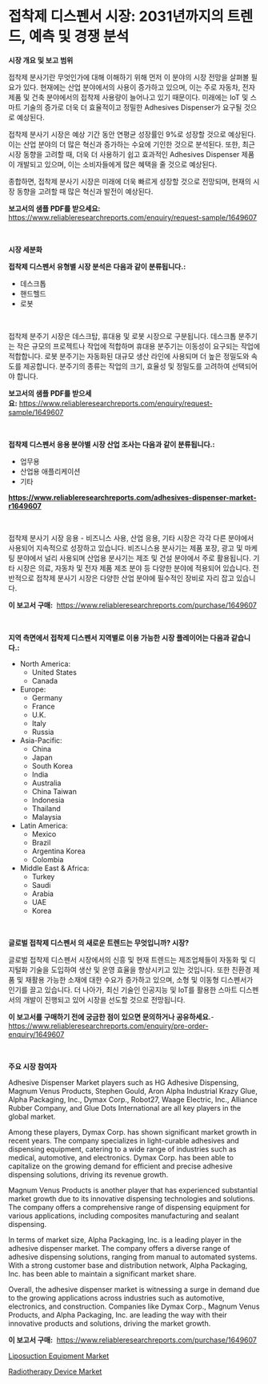 <p><h1>접착제 디스펜서 시장: 2031년까지의 트렌드, 예측 및 경쟁 분석</h1></p><p><strong>시장 개요 및 보고 범위</strong></p>
<p><p>접착제 분사기란 무엇인가에 대해 이해하기 위해 먼저 이 분야의 시장 전망을 살펴볼 필요가 있다. 현재에는 산업 분야에서의 사용이 증가하고 있으며, 이는 주로 자동차, 전자 제품 및 건축 분야에서의 접착제 사용량이 늘어나고 있기 때문이다. 미래에는 IoT 및 스마트 기술의 증가로 더욱 더 효율적이고 정밀한 Adhesives Dispenser가 요구될 것으로 예상된다.</p><p>접착제 분사기 시장은 예상 기간 동안 연평균 성장률인 9%로 성장할 것으로 예상된다. 이는 산업 분야의 더 많은 혁신과 증가하는 수요에 기인한 것으로 분석된다. 또한, 최근 시장 동향을 고려할 때, 더욱 더 사용하기 쉽고 효과적인 Adhesives Dispenser 제품이 개발되고 있으며, 이는 소비자들에게 많은 혜택을 줄 것으로 예상된다.</p><p>종합하면, 접착제 분사기 시장은 미래에 더욱 빠르게 성장할 것으로 전망되며, 현재의 시장 동향을 고려할 때 많은 혁신과 발전이 예상된다.</p></p>
<p><strong>보고서의 샘플 PDF를 받으세요:</strong> <a href="https://www.reliableresearchreports.com/enquiry/request-sample/1649607">https://www.reliableresearchreports.com/enquiry/request-sample/1649607</a></p>
<p>&nbsp;</p>
<p><strong>시장 세분화</strong></p>
<p><strong>접착제 디스펜서 유형별 시장 분석은 다음과 같이 분류됩니다.:</strong></p>
<p><ul><li>데스크톱</li><li>핸드헬드</li><li>로봇</li></ul></p>
<p>&nbsp;</p>
<p><p>접착제 분주기 시장은 데스크탑, 휴대용 및 로봇 시장으로 구분됩니다. 데스크톱 분주기는 작은 규모의 프로젝트나 작업에 적합하며 휴대용 분주기는 이동성이 요구되는 작업에 적합합니다. 로봇 분주기는 자동화된 대규모 생산 라인에 사용되며 더 높은 정밀도와 속도를 제공합니다. 분주기의 종류는 작업의 크기, 효율성 및 정밀도를 고려하여 선택되어야 합니다.</p></p>
<p><strong>보고서의 샘플 PDF를 받으세요:</strong>&nbsp;<a href="https://www.reliableresearchreports.com/enquiry/request-sample/1649607">https://www.reliableresearchreports.com/enquiry/request-sample/1649607</a></p>
<p>&nbsp;</p>
<p><strong> 접착제 디스펜서 응용 분야별 시장 산업 조사는 다음과 같이 분류됩니다.:</strong></p>
<p><ul><li>업무용</li><li>산업용 애플리케이션</li><li>기타</li></ul></p>
<p><strong><a href="https://www.reliableresearchreports.com/adhesives-dispenser-market-r1649607">https://www.reliableresearchreports.com/adhesives-dispenser-market-r1649607</a></strong></p>
<p>&nbsp;</p>
<p><p>접착제 분사기 시장 응용 - 비즈니스 사용, 산업 응용, 기타 시장은 각각 다른 분야에서 사용되어 지속적으로 성장하고 있습니다. 비즈니스용 분사기는 제품 포장, 광고 및 마케팅 분야에서 널리 사용되며 산업용 분사기는 제조 및 건설 분야에서 주로 활용됩니다. 기타 시장은 의료, 자동차 및 전자 제품 제조 분야 등 다양한 분야에 적용되어 있습니다. 전반적으로 접착제 분사기 시장은 다양한 산업 분야에 필수적인 장비로 자리 잡고 있습니다.</p></p>
<p><strong>이 보고서 구매:</strong>&nbsp; <a href="https://www.reliableresearchreports.com/purchase/1649607">https://www.reliableresearchreports.com/purchase/1649607</a></p>
<p>&nbsp;</p>
<p><strong>지역 측면에서 접착제 디스펜서 지역별로 이용 가능한 시장 플레이어는 다음과 같습니다.:</strong></p>
<p><ul>
    <li>
        North America:
        <ul>
            <li>United States</li>
            <li>Canada</li>
        </ul>
    </li>
    <li>
        Europe:
        <ul>
            <li>Germany</li>
            <li>France</li>
            <li>U.K.</li>
            <li>Italy</li>
            <li>Russia</li>
        </ul>
    </li>
    <li>
        Asia-Pacific:
        <ul>
            <li>China</li>
            <li>Japan</li>
            <li>South Korea</li>
            <li>India</li>
            <li>Australia</li>
            <li>China Taiwan</li>
            <li>Indonesia</li>
            <li>Thailand</li>
            <li>Malaysia</li>
        </ul>
    </li>
    <li>
        Latin America:
        <ul>
            <li>Mexico</li>
            <li>Brazil</li>
            <li>Argentina Korea</li>
            <li>Colombia</li>
        </ul>
    </li>
    <li>
        Middle East & Africa:
        <ul>
            <li>Turkey</li>
            <li>Saudi</li>
            <li>Arabia</li>
            <li>UAE</li>
            <li>Korea</li>
        </ul>
    </li>
    </ul></p>
<p>&nbsp;</p>
<p><strong>글로벌 접착제 디스펜서 의 새로운 트렌드는 무엇입니까? 시장?</strong></p>
<p><p>글로벌 접착제 디스펜서 시장에서의 신흥 및 현재 트렌드는 제조업체들이 자동화 및 디지털화 기술을 도입하여 생산 및 운영 효율을 향상시키고 있는 것입니다. 또한 친환경 제품 및 재활용 가능한 소재에 대한 수요가 증가하고 있으며, 소형 및 이동형 디스펜서가 인기를 끌고 있습니다. 더 나아가, 최신 기술인 인공지능 및 IoT를 활용한 스마트 디스펜서의 개발이 진행되고 있어 시장을 선도할 것으로 전망됩니다.</p></p>
<p><strong>이 보고서를 구매하기 전에 궁금한 점이 있으면 문의하거나 공유하세요.</strong>- <a href="https://www.reliableresearchreports.com/enquiry/pre-order-enquiry/1649607">https://www.reliableresearchreports.com/enquiry/pre-order-enquiry/1649607</a></p>
<p>&nbsp;</p>
<p><strong>주요 시장 참여자</strong></p>
<p><p>Adhesive Dispenser Market players such as HG Adhesive Dispensing, Magnum Venus Products, Stephen Gould, Aron Alpha Industrial Krazy Glue, Alpha Packaging, Inc., Dymax Corp., Robot27, Waage Electric, Inc., Alliance Rubber Company, and Glue Dots International are all key players in the global market.</p><p>Among these players, Dymax Corp. has shown significant market growth in recent years. The company specializes in light-curable adhesives and dispensing equipment, catering to a wide range of industries such as medical, automotive, and electronics. Dymax Corp. has been able to capitalize on the growing demand for efficient and precise adhesive dispensing solutions, driving its revenue growth.</p><p>Magnum Venus Products is another player that has experienced substantial market growth due to its innovative dispensing technologies and solutions. The company offers a comprehensive range of dispensing equipment for various applications, including composites manufacturing and sealant dispensing.</p><p>In terms of market size, Alpha Packaging, Inc. is a leading player in the adhesive dispenser market. The company offers a diverse range of adhesive dispensing solutions, ranging from manual to automated systems. With a strong customer base and distribution network, Alpha Packaging, Inc. has been able to maintain a significant market share.</p><p>Overall, the adhesive dispenser market is witnessing a surge in demand due to the growing applications across industries such as automotive, electronics, and construction. Companies like Dymax Corp., Magnum Venus Products, and Alpha Packaging, Inc. are leading the way with their innovative products and solutions, driving the market growth.</p></p>
<p><strong>이 보고서 구매:</strong>&nbsp;&nbsp;<a href="https://www.reliableresearchreports.com/purchase/1649607">https://www.reliableresearchreports.com/purchase/1649607</a></p>
<p><p><a href="https://mire-aunt-385.notion.site/Liposuction-Equipment-Market-Size-Market-Outlook-and-Market-Forecast-2024-to-2031-aa4469d470964d8e9bbe103c038a0ece">Liposuction Equipment Market</a></p><p><a href="https://invited-way-688.notion.site/Radiotherapy-Device-Market-Trends-and-Market-Analysis-forecasted-for-period-2024-2031-7ba79fedd5fd4ddeb21eed32c1ed3af3">Radiotherapy Device Market</a></p></p>